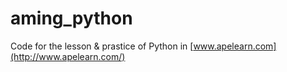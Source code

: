 # aming_python
Code for the lesson &amp; prastice of Python in [www.apelearn.com](http://www.apelearn.com/)
